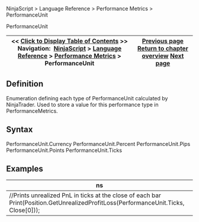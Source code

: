 ﻿
NinjaScript \> Language Reference \> Performance Metrics \> PerformanceUnit

PerformanceUnit

| \<\< [Click to Display Table of Contents](performanceunit.md) \>\> **Navigation:**     [NinjaScript](ninjascript.md) \> [Language Reference](language_reference_wip.md) \> [Performance Metrics](performance_metrics.md) \> PerformanceUnit | [Previous page](onmergeperformancemetric.md) [Return to chapter overview](performance_metrics.md) [Next page](performancemetric_values.md) |
| --- | --- |
## Definition
Enumeration defining each type of PerformanceUnit calculated by NinjaTrader. Used to store a value for this performance type in PerformanceMetrics.
 
## Syntax
PerformanceUnit.Currency
PerformanceUnit.Percent
PerformanceUnit.Pips
PerformanceUnit.Points
PerformanceUnit.Ticks
 
## Examples

| ns |
| --- |
| //Prints unrealized PnL in ticks at the close of each bar Print(Position.GetUnrealizedProfitLoss(PerformanceUnit.Ticks, Close\[0])); |
